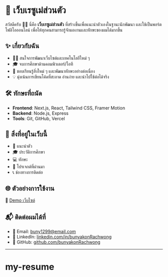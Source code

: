 # 💼 เว็บเรซูเม่ส่วนตัว  

สวัสดีครับ 🙋‍♂️ นี่คือ **เว็บเรซูเม่ส่วนตัว** ที่สร้างขึ้นเพื่อแนะนำตัวเองในฐานะนักพัฒนา และใช้เป็นพอร์ตโฟลิโอออนไลน์ เพื่อให้ทุกคนสามารถรู้จักผลงานและทักษะของผมได้มากขึ้น  

## ✨ เกี่ยวกับฉัน
- 👨‍💻 สนใจการพัฒนาเว็บไซต์และเทคโนโลยีใหม่ ๆ  
- 🎓 จบการศึกษาด้านคอมพิวเตอร์/ไอที  
- 🚀 ชอบเรียนรู้สิ่งใหม่ ๆ และพัฒนาทักษะอย่างต่อเนื่อง  
- 💡 มุ่งเน้นการเขียนโค้ดที่สะอาด อ่านง่าย และนำไปใช้ต่อได้จริง  

## 🛠️ ทักษะที่ถนัด
- **Frontend**: Next.js, React, Tailwind CSS, Framer Motion  
- **Backend**: Node.js, Express  
- **Tools**: Git, GitHub, Vercel  

## 📂 สิ่งที่อยู่ในเว็บนี้
- 👋 แนะนำตัว  
- 🎓 ประวัติการศึกษา  
- 💻 ทักษะ  
- 📂 โปรเจกต์ที่ผ่านมา  
- 📞 ช่องทางการติดต่อ  

## 🌐 ตัวอย่างการใช้งาน
🔗 [Demo เว็บไซต์](https://resume-ltag.vercel.app/)  

## 📬 ติดต่อผมได้ที่
- 📧 Email: buny1299@email.com  
- 💼 LinkedIn: [linkedin.com/in/bunyakonRachwong](www.linkedin.com/in/bunyakon-t-8b9058386)  
- 🐙 GitHub: [github.com/bunyakonRachwong](https://github.com/bunyakonRachwong)  

---


# my-resume
